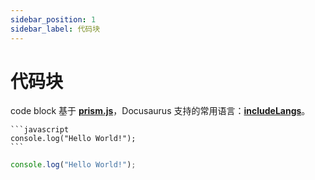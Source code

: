 ```yaml
---
sidebar_position: 1
sidebar_label: 代码块
---
```


# 代码块

code block 基于 **[prism.js](https://prismjs.com/#supported-languages)**，Docusaurus 支持的常用语言：**[includeLangs](https://github.com/FormidableLabs/prism-react-renderer/blob/master/src/vendor/prism/includeLangs.js)**。

````
```javascript
console.log("Hello World!");
```
````

```javascript
console.log("Hello World!");
```
